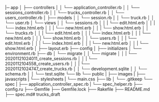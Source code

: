 
|─ app
│   ├── controllers
│   │   └── application_controller.rb
│   │   └── sessions_controller.rb
│   │   └── trucks_controller.rb
│   │   └── users_controller.rb
│   ├── models
│   │   └── session.rb
│   │   └── truck.rb
│   │   └── user.rb
│   └── views
│   │   └── sessions.rb
│   │   |   └── edit.html.erb
│   │   |   └── index.html.erb
│   │   |   └── new.html.erb
│   │   |   └── show.html.erb
│   │   └── trucks.rb
│   │   |   └── edit.html.erb
│   │   |   └── index.html.erb
│   │   |   └── new.html.erb
│   │   |   └── show.html.erb
│   │   └── users.rb
│   │   |   └── edit.html.erb
│   │   |   └── index.html.erb
│   │   |   └── new.html.erb
│   │   |   └── show.html.erb
│       ├── layout.erb
├── config
│   ├── initializers
│   └── environment.rb
├── db
│   └── migrate
│   │   └── migrate
│   │   |   └── 20201121024011_create_sessions.rb
│   │   |   └── 2020112104558_create_users.rb
│   │   |   └── 20201121024747_create_trucks.rb
│   │   └── development.sqlite
│   │   └── schema.rb
│   │   └── test.sqlite
└── lib
└── public
|   ├── images
|   ├── javascripts
|   └── stylesheets
|       └── main.css
├── lib
│   └── .gitkeep
└── spec
|    ├── application_controller_spec.rb
|   └── spec_helper.rb
├── config.ru
├── Gemfile
├── Gemfile.lock
├── Rakefile
├── README.md
├── spec.md# trucks_draft
